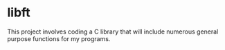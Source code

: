 # libft
This project involves coding a C library that will include numerous general purpose functions for my programs.
